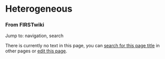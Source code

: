 # Heterogeneous

### From FIRSTwiki

Jump to: navigation, search

There is currently no text in this page, you can [search for this page
title](Special:Search/Heterogeneous "Special:Search/Heterogeneous"
) in other pages or [edit this
page](http://www.firstwiki.net/index.php?title=Heterogeneous&action=edit
"http://www.firstwiki.net/index.php?title=Heterogeneous&action=edit" ).

